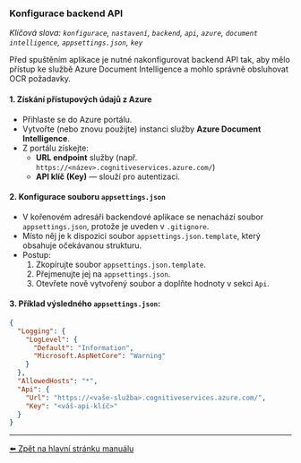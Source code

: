 ### Konfigurace backend API
*Klíčová slova: `konfigurace`, `nastavení`, `backend`, `api`, `azure`, `document intelligence`, `appsettings.json`, `key`*

Před spuštěním aplikace je nutné nakonfigurovat backend API tak, aby mělo přístup ke službě Azure Document Intelligence a mohlo správně obsluhovat OCR požadavky.

#### 1. Získání přístupových údajů z Azure
- Přihlaste se do Azure portálu.
- Vytvořte (nebo znovu použijte) instanci služby **Azure Document Intelligence**.
- Z portálu získejte:
  - **URL endpoint** služby (např. `https://<název>.cognitiveservices.azure.com/`)
  - **API klíč (Key)** — slouží pro autentizaci.

#### 2. Konfigurace souboru `appsettings.json`
- V kořenovém adresáři backendové aplikace se nenachází soubor `appsettings.json`, protože je uveden v `.gitignore`.
- Místo něj je k dispozici soubor `appsettings.json.template`, který obsahuje očekávanou strukturu.
- Postup:
  1. Zkopírujte soubor `appsettings.json.template`.
  2. Přejmenujte jej na `appsettings.json`.
  3. Otevřete nově vytvořený soubor a doplňte hodnoty v sekci `Api`.

#### 3. Příklad výsledného `appsettings.json`:
```json
{
  "Logging": {
    "LogLevel": {
      "Default": "Information",
      "Microsoft.AspNetCore": "Warning"
    }
  },
  "AllowedHosts": "*",
  "Api": {
    "Url": "https://<vaše-služba>.cognitiveservices.azure.com/",
    "Key": "<váš-api-klíč>"
  }
} 
```

---

[⬅️ Zpět na hlavní stránku manuálu](../README.md)

